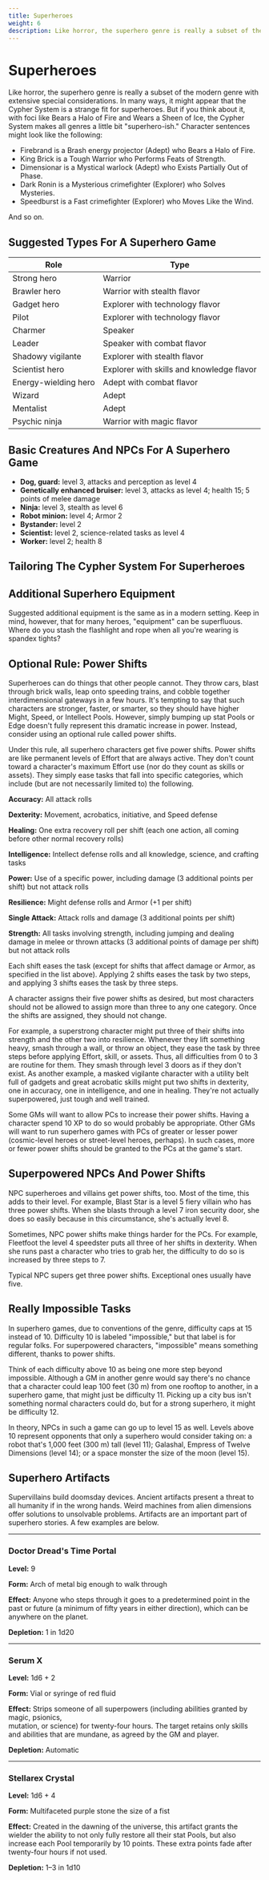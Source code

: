 ```yaml
---
title: Superheroes
weight: 6
description: Like horror, the superhero genre is really a subset of the modern genre with extensive special considerations.
---
```


# Superheroes

Like horror, the superhero genre is really a subset of the modern genre with extensive special considerations. In many ways, it might appear that the Cypher System is a strange fit for superheroes. But if you think about it, with foci like Bears a Halo of Fire and Wears a Sheen of Ice, the Cypher System makes all genres a little bit "superhero-ish." Character sentences might look like the following:

* Firebrand is a Brash energy projector (Adept) who Bears a Halo of Fire.
* King Brick is a Tough Warrior who Performs Feats of Strength.
* Dimensionar is a Mystical warlock (Adept) who Exists Partially Out of Phase.
* Dark Ronin is a Mysterious crimefighter (Explorer) who Solves Mysteries.
* Speedburst is a Fast crimefighter (Explorer) who Moves Like the Wind.

And so on.

## Suggested Types For A Superhero Game

| Role                 | Type                                      |
|----------------------|-------------------------------------------|
| Strong hero          | Warrior                                   |
| Brawler hero         | Warrior with stealth flavor               |
| Gadget hero          | Explorer with technology flavor           |
| Pilot                | Explorer with technology flavor           |
| Charmer              | Speaker                                   |
| Leader               | Speaker with combat flavor                |
| Shadowy vigilante    | Explorer with stealth flavor              |
| Scientist hero       | Explorer with skills and knowledge flavor |
| Energy-wielding hero | Adept with combat flavor                  |
| Wizard               | Adept                                     |
| Mentalist            | Adept                                     |
| Psychic ninja        | Warrior with magic flavor                 |

## Basic Creatures And NPCs For A Superhero Game

* **Dog, guard:** level 3, attacks and perception as level 4
* **Genetically enhanced bruiser:** level 3, attacks as level 4; health 15; 5 points of melee damage
* **Ninja:** level 3, stealth as level 6
* **Robot minion:** level 4; Armor 2
* **Bystander:** level 2
* **Scientist:** level 2, science-related tasks as level 4
* **Worker:** level 2; health 8

## Tailoring The Cypher System For Superheroes
<!-- TODO: missing section? -->

## Additional Superhero Equipment

Suggested additional equipment is the same as in a modern setting. Keep in mind, however, that for many heroes, "equipment" can be superfluous. Where do you stash the flashlight and rope when all you're wearing is spandex tights?

## Optional Rule: Power Shifts

Superheroes can do things that other people cannot. They throw cars, blast through brick walls, leap onto speeding trains, and cobble together interdimensional gateways in a few hours. It's tempting to say that such characters are stronger, faster, or smarter, so they should have higher Might, Speed, or Intellect Pools. However, simply bumping up stat Pools or Edge doesn't fully represent this dramatic increase in power. Instead, consider using an optional rule called power shifts.

Under this rule, all superhero characters get five power shifts. Power shifts are like permanent levels of Effort that are always active. They don't count toward a character's maximum Effort use (nor do they count as skills or assets). They simply ease tasks that fall into specific categories, which include (but are not necessarily limited to) the following.

**Accuracy:** All attack rolls

**Dexterity:** Movement, acrobatics, initiative, and Speed defense

**Healing:** One extra recovery roll per shift (each one action, all coming before other normal recovery rolls)

**Intelligence:** Intellect defense rolls and all knowledge, science, and crafting tasks

**Power:** Use of a specific power, including damage (3 additional points per shift) but not attack rolls

**Resilience:** Might defense rolls and Armor (+1 per shift)

**Single Attack:** Attack rolls and damage (3 additional points per shift)

**Strength:** All tasks involving strength, including jumping and dealing damage in melee or thrown attacks (3 additional points of damage per shift) but not attack rolls

Each shift eases the task (except for shifts that affect damage or Armor, as specified in the list above). Applying 2 shifts eases the task by two steps, and applying 3 shifts eases the task by three steps.

A character assigns their five power shifts as desired, but most characters should not be allowed to assign more than three to any one category. Once the shifts are assigned, they should not change.

For example, a superstrong character might put three of their shifts into strength and the other two into resilience. Whenever they lift something heavy, smash through a wall, or throw an object, they ease the task by three steps before applying Effort, skill, or assets. Thus, all difficulties from 0 to 3 are routine for them. They smash through level 3 doors as if they don't exist. As another example, a masked vigilante character with a utility belt full of gadgets and great acrobatic skills might put two shifts in dexterity, one in accuracy, one in intelligence, and one in healing. They're not actually superpowered, just tough and well trained.

Some GMs will want to allow PCs to increase their power shifts. Having a character spend 10 XP to do so would probably be appropriate. Other GMs will want to run superhero games with PCs of greater or lesser power (cosmic-level heroes or street-level heroes, perhaps). In such cases, more or fewer power shifts should be granted to the PCs at the game's start.

## Superpowered NPCs And Power Shifts

NPC superheroes and villains get power shifts, too. Most of the time, this adds to their level. For example, Blast Star is a level 5 fiery villain who has three power shifts. When she blasts through a level 7 iron security door, she does so easily because in this circumstance, she's actually level 8.

Sometimes, NPC power shifts make things harder for the PCs. For example, Fleetfoot the level 4 speedster puts all three of her shifts in dexterity. When she runs past a character who tries to grab her, the difficulty to do so is increased by three steps to 7.

Typical NPC supers get three power shifts. Exceptional ones usually have five.

## Really Impossible Tasks

In superhero games, due to conventions of the genre, difficulty caps at 15 instead of 10. Difficulty 10 is labeled "impossible," but that label is for regular folks. For superpowered characters, "impossible" means something different, thanks to power shifts.

Think of each difficulty above 10 as being one more step beyond impossible. Although a GM in another genre would say there's no chance that a character could leap 100 feet (30 m) from one rooftop to another, in a superhero game, that might just be difficulty 11. Picking up a city bus isn't something normal characters could do, but for a strong superhero, it might be difficulty 12.

In theory, NPCs in such a game can go up to level 15 as well. Levels above 10 represent opponents that only a superhero would consider taking on: a robot that's 1,000 feet (300 m) tall (level 11); Galashal, Empress of Twelve Dimensions (level 14); or a space monster the size of the moon (level 15).

## Superhero Artifacts

Supervillains build doomsday devices. Ancient artifacts present a threat to all humanity if in the wrong hands. Weird machines from alien dimensions offer solutions to unsolvable problems. Artifacts are an important part of superhero stories. A few examples are below.

-----

### Doctor Dread's Time Portal

**Level:** 9

**Form:** Arch of metal big enough to walk through

**Effect:** Anyone who steps through it goes to a predetermined point in the past or future (a minimum of fifty years in either direction), which can be anywhere on the planet.

**Depletion:** 1 in 1d20

-----

### Serum X

**Level:** 1d6 + 2

**Form:** Vial or syringe of red fluid

**Effect:** Strips someone of all superpowers (including abilities granted by magic, psionics,  
mutation, or science) for twenty-four hours. The target retains only skills and abilities that are mundane, as agreed by the GM and player.

**Depletion:** Automatic

-----

### Stellarex Crystal

**Level:** 1d6 + 4

**Form:** Multifaceted purple stone the size of a fist

**Effect:** Created in the dawning of the universe, this artifact grants the wielder the ability to not only fully restore all their stat Pools, but also increase each Pool temporarily by 10 points. These extra points fade after  
twenty-four hours if not used.

**Depletion:** 1–3 in 1d10
